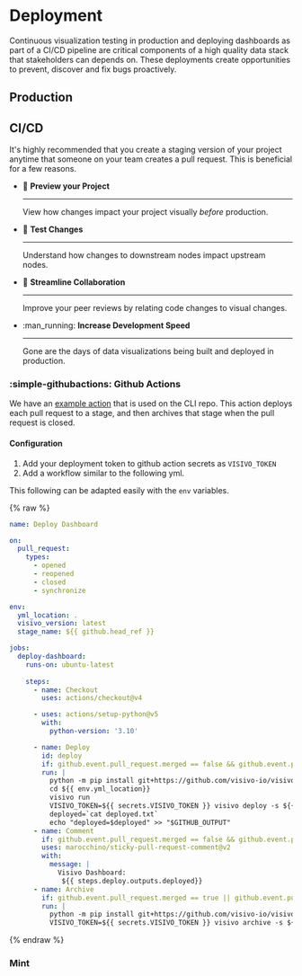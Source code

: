 # Deployment

Continuous visualization testing in production and deploying dashboards as part of a CI/CD pipeline are critical components of a high quality data stack that stakeholders can depends on. These deployments create opportunities to prevent, discover and fix bugs proactively. 

## Production

## CI/CD
It's highly recommended that you create a staging version of your project anytime that someone on your team creates a pull request. This is beneficial for a few reasons.
<div class="grid cards" markdown> 

-   :popcorn: __Preview your Project__ 

    ---
  
    View how changes impact your project visually _before_ production.

-   :test_tube: __Test Changes__ 

    ---

    Understand how changes to downstream nodes impact upstream nodes.

-   :handshake: __Streamline Collaboration__

    ---

    Improve your peer reviews by relating code changes to visual changes.

-   :man_running: __Increase Development Speed__

    ---

    Gone are the days of data visualizations being built and deployed in production. 

</div>

### :simple-githubactions: Github Actions

We have an [example action](https://github.com/visivo-io/visivo/blob/main/.github/workflows/deploy_dashoard.yml) that is used on the CLI repo.  This action deploys each pull request to a stage, and then archives that stage when the pull request is closed.

#### Configuration

1. Add your deployment token to github action secrets as `VISIVO_TOKEN`
2. Add a workflow similar to the following yml.  

This following can be adapted easily with the `env` variables.

{% raw %}
``` yaml title=".github/workflows/visivo_deploy_archive.yml"
name: Deploy Dashboard

on:
  pull_request:
    types:
      - opened
      - reopened
      - closed
      - synchronize

env:
  yml_location: .
  visivo_version: latest
  stage_name: ${{ github.head_ref }} 

jobs:
  deploy-dashboard:
    runs-on: ubuntu-latest
    
    steps:
      - name: Checkout
        uses: actions/checkout@v4

      - uses: actions/setup-python@v5
        with:
          python-version: '3.10' 

      - name: Deploy
        id: deploy
        if: github.event.pull_request.merged == false && github.event.pull_request.closed_at == null
        run: |
          python -m pip install git+https://github.com/visivo-io/visivo.git@${{ env.visivo_version }}  
          cd ${{ env.yml_location}} 
          visivo run 
          VISIVO_TOKEN=${{ secrets.VISIVO_TOKEN }} visivo deploy -s ${{ env.stage_name }} | tee /dev/stderr | grep 'Deployed to: ' > deployed.txt
          deployed=`cat deployed.txt`
          echo "deployed=$deployed" >> "$GITHUB_OUTPUT"
      - name: Comment
        if: github.event.pull_request.merged == false && github.event.pull_request.closed_at == null
        uses: marocchino/sticky-pull-request-comment@v2
        with:
          message: |
            Visivo Dashboard:
             ${{ steps.deploy.outputs.deployed}}
      - name: Archive 
        if: github.event.pull_request.merged == true || github.event.pull_request.closed_at != null
        run: |
          python -m pip install git+https://github.com/visivo-io/visivo.git@${{ github.base_ref }} 
          VISIVO_TOKEN=${{ secrets.VISIVO_TOKEN }} visivo archive -s ${{ github.head_ref }}
```
{% endraw %}

### Mint